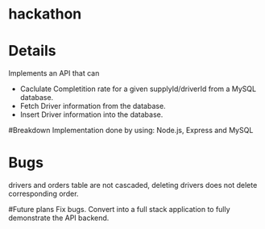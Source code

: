 # hackathon
# Details
Implements an API that can
  - Caclulate Completition rate for a given supplyId/driverId from a MySQL database.
  - Fetch Driver information from the database.
  - Insert Driver information into the database.

#Breakdown
Implementation done by using: Node.js, Express and MySQL

# Bugs 
drivers and orders table are not cascaded, deleting drivers does not delete corresponding order.

#Future plans
Fix bugs. Convert into a full stack application to fully demonstrate the API backend.
